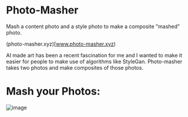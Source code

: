 # Photo-Masher
Mash a content photo and a style photo to make a composite "mashed" photo.

(photo-masher.xyz)[www.photo-masher.xyz)

AI made art has been a recent fascination for me and I wanted to make it easier for people to make use of algorithms like StyleGan. 
Photo-masher takes two photos and make composites of those photos. 

# Mash your Photos:

![image](https://user-images.githubusercontent.com/93330399/148436526-6a73d76e-9dbf-4609-af13-c2c376fc440a.png)

